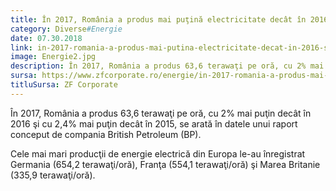 ```yaml
---
title: În 2017, România a produs mai puţină electricitate decât în 2016 şi în 2015
category: Diverse#Energie
date: 07.30.2018
link: in-2017-romania-a-produs-mai-putina-electricitate-decat-in-2016-si-in-2015
image: Energie2.jpg
description: În 2017, România a produs 63,6 terawaţi pe oră, cu 2% mai puţin decât în 2016 şi cu 2,4% mai puţin decât în 2015, se arată […]
sursa: https://www.zfcorporate.ro/energie/in-2017-romania-a-produs-mai-putina-electricitate-decat-in-2016-si-in-2015-17373934
titluSursa: ZF Corporate
---
```


În 2017, România a produs 63,6 terawaţi pe oră, cu 2% mai puţin decât în 2016 şi cu 2,4% mai puţin decât în 2015, se arată în datele unui raport conceput de compania British Petroleum (BP).

Cele mai mari producţii de energie electrică din Europa le-au înregistrat Germania (654,2 terawaţi/oră), Franţa (554,1 terawaţi/oră) şi Marea Britanie (335,9 terawaţi/oră).

